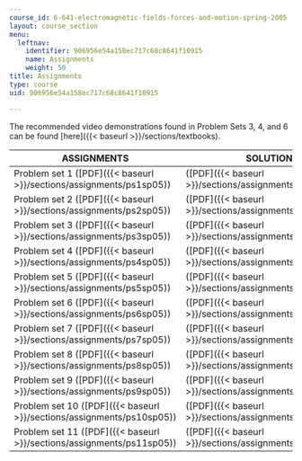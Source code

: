 ```yaml
---
course_id: 6-641-electromagnetic-fields-forces-and-motion-spring-2005
layout: course_section
menu:
  leftnav:
    identifier: 906956e54a158ec717c68c8641f10915
    name: Assignments
    weight: 50
title: Assignments
type: course
uid: 906956e54a158ec717c68c8641f10915

---
```


The recommended video demonstrations found in Problem Sets 3, 4, and 6 can be found [here]({{< baseurl >}}/sections/textbooks).

| ASSIGNMENTS | SOLUTIONS |
| --- | --- |
| Problem set 1 ([PDF]({{< baseurl >}}/sections/assignments/ps1sp05)) | ([PDF]({{< baseurl >}}/sections/assignments/05_ps01_sol)) |
| Problem set 2 ([PDF]({{< baseurl >}}/sections/assignments/ps2sp05)) | ([PDF]({{< baseurl >}}/sections/assignments/05_ps02_sol)) |
| Problem set 3 ([PDF]({{< baseurl >}}/sections/assignments/ps3sp05)) | ([PDF]({{< baseurl >}}/sections/assignments/05_ps03_sol)) |
| Problem set 4 ([PDF]({{< baseurl >}}/sections/assignments/ps4sp05)) | ([PDF]({{< baseurl >}}/sections/assignments/05_ps04_sol)) |
| Problem set 5 ([PDF]({{< baseurl >}}/sections/assignments/ps5sp05)) | ([PDF]({{< baseurl >}}/sections/assignments/05_ps05_sol)) |
| Problem set 6 ([PDF]({{< baseurl >}}/sections/assignments/ps6sp05)) | ([PDF]({{< baseurl >}}/sections/assignments/05_ps06_sol)) |
| Problem set 7 ([PDF]({{< baseurl >}}/sections/assignments/ps7sp05)) | ([PDF]({{< baseurl >}}/sections/assignments/05_ps07_sol)) |
| Problem set 8 ([PDF]({{< baseurl >}}/sections/assignments/ps8sp05)) | ([PDF]({{< baseurl >}}/sections/assignments/05_ps08_sol)) |
| Problem set 9 ([PDF]({{< baseurl >}}/sections/assignments/ps9sp05)) | ([PDF]({{< baseurl >}}/sections/assignments/05_ps09_sol)) |
| Problem set 10 ([PDF]({{< baseurl >}}/sections/assignments/ps10sp05)) | ([PDF]({{< baseurl >}}/sections/assignments/05_ps10_sol)) |
| Problem set 11 ([PDF]({{< baseurl >}}/sections/assignments/ps11sp05)) | ([PDF]({{< baseurl >}}/sections/assignments/05_ps11sol))